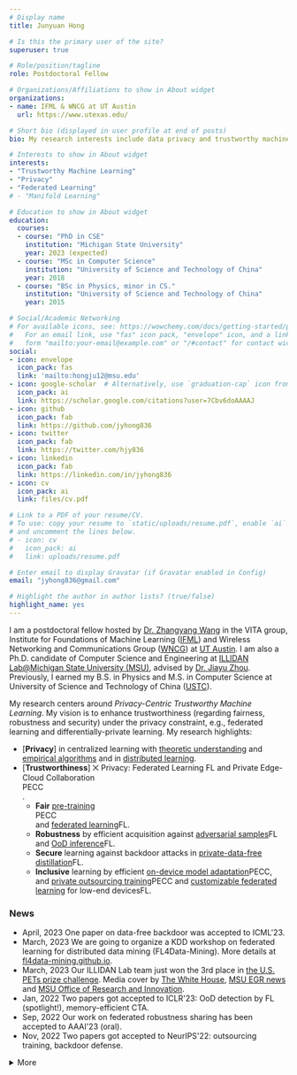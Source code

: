 ```yaml
---
# Display name
title: Junyuan Hong

# Is this the primary user of the site?
superuser: true

# Role/position/tagline
role: Postdoctoral Fellow

# Organizations/Affiliations to show in About widget
organizations:
- name: IFML & WNCG at UT Austin
  url: https://www.utexas.edu/

# Short bio (displayed in user profile at end of posts)
bio: My research interests include data privacy and trustworthy machine learning.

# Interests to show in About widget
interests:
- "Trustworthy Machine Learning"
- "Privacy"
- "Federated Learning"
# - "Manifold Learning"

# Education to show in About widget
education:
  courses:
  - course: "PhD in CSE"
    institution: "Michigan State University"
    year: 2023 (expected)
  - course: "MSc in Computer Science"
    institution: "University of Science and Technology of China"
    year: 2018
  - course: "BSc in Physics, minor in CS."
    institution: "University of Science and Technology of China"
    year: 2015

# Social/Academic Networking
# For available icons, see: https://wowchemy.com/docs/getting-started/page-builder/#icons
#   For an email link, use "fas" icon pack, "envelope" icon, and a link in the
#   form "mailto:your-email@example.com" or "/#contact" for contact widget.
social:
- icon: envelope
  icon_pack: fas
  link: 'mailto:hongju12@msu.edu'
- icon: google-scholar  # Alternatively, use `graduation-cap` icon from fas icon_pack
  icon_pack: ai
  link: https://scholar.google.com/citations?user=7Cbv6doAAAAJ
- icon: github
  icon_pack: fab
  link: https://github.com/jyhong836
- icon: twitter
  icon_pack: fab
  link: https://twitter.com/hjy836
- icon: linkedin
  icon_pack: fab
  link: https://linkedin.com/in/jyhong836
- icon: cv
  icon_pack: ai
  link: files/cv.pdf

# Link to a PDF of your resume/CV.
# To use: copy your resume to `static/uploads/resume.pdf`, enable `ai` icons in `params.toml`, 
# and uncomment the lines below.
# - icon: cv
#   icon_pack: ai
#   link: uploads/resume.pdf

# Enter email to display Gravatar (if Gravatar enabled in Config)
email: "jyhong836@gmail.com"

# Highlight the author in author lists? (true/false)
highlight_name: yes
---
```


I am a postdoctoral fellow hosted by [Dr. Zhangyang Wang](https://vita-group.github.io/) in the VITA group, Institute for Foundations of Machine Learning ([IFML](https://www.ifml.institute/)) and Wireless Networking and Communications Group ([WNCG](https://www.ece.utexas.edu/research/groups/wireless-networking-and-communications-group-wncg)) at [UT Austin](https://www.utexas.edu/).
I am also a Ph.D. candidate of Computer Science and Engineering at [ILLIDAN Lab@Michigan State University (MSU)](https://illidanlab.github.io), advised by [Dr. Jiayu Zhou](https://jiayuzhou.github.io/).
Previously, I earned my B.S. in Physics and M.S. in Computer Science at University of Science and Technology of China ([USTC](https://ustc.edu.cn/)).

My research centers around *Privacy-Centric Trustworthy Machine Learning*. My vision is to enhance trustworthiness (regarding fairness, robustness and security) under the privacy constraint, e.g., federated learning and differentially-private learning. My research highlights:
* [**Privacy**] in centralized learning with [theoretic understanding](/publication/ondynamic) and [empirical algorithms](/publication/learn2protect) and in [distributed learning](/publication/hybrid_fl2023/).
* [**Trustworthiness**] ⨉ Privacy: Federated Learning <span class="badge badge-pill badge-blue">FL</span> and Private Edge-Cloud Collaboration <div class="badge badge-pill badge-organge">PECC</div>.
  * **Fair** [pre-training](/publication/faircl2022)<div class="badge badge-pill badge-organge">PECC</div> and [federated learning](/publication/fade2021kdd)<span class="badge badge-pill badge-blue">FL</span>.
  * **Robustness** by efficient acquisition against [adversarial samples](/publication/frp2023)<span class="badge badge-pill badge-blue">FL</span> and [OoD inference](/publication/foster2023)<span class="badge badge-pill badge-blue">FL</span>.
  * **Secure** learning against backdoor attacks in [private-data-free distillation](/publication/datafree_backdoor2023icml)<span class="badge badge-pill badge-blue">FL</span>.
  * **Inclusive** learning by efficient [on-device model adaptation](/publication/mecta2023)<span class="badge badge-pill badge-organge">PECC</span>, and [private outsourcing training](/publication/ecos)<span class="badge badge-pill badge-organge">PECC</span> and [customizable federated learning](/publication/split_mix) for low-end devices<span class="badge badge-pill badge-blue">FL</span>.

<!-- **I am on the job market!** Please feel free to contact me and check my {{< staticref "files/cv.pdf" "newtab" >}}curricula vitae{{< /staticref >}}.{{< icon name="download" pack="fas" >}} -->

### News

<!-- <font size=4> -->

* <span class="badge badge-light">April, 2023</span> One paper on data-free backdoor was accepted to ICML'23.
* <span class="badge badge-light">March, 2023</span> We are going to organize a KDD workshop on federated learning for distributed data mining (FL4Data-Mining). More details at [fl4data-mining.github.io](https://fl4data-mining.github.io/).
* <span class="badge badge-light">March, 2023</span> Our ILLIDAN Lab team just won the 3rd place in [the U.S. PETs prize challenge](https://drivendata.co/blog/federated-learning-pets-prize-winners-phases-2-3). Media cover by [The White House](https://www.whitehouse.gov/ostp/news-updates/2023/03/31/us-uk-annouce-winners-innovation-pets-democratic-values/), [MSU EGR news](https://www.egr.msu.edu/news/2023/04/04/privacy-enhancing-research-earns-international-attention) and [MSU Office of Research and Innovation](https://research.msu.edu/news/privacy-enhancing-research-earns-international-attention).
* <span class="badge badge-light">Jan, 2022</span> Two papers got accepted to ICLR'23: OoD detection by FL (spotlight!), memory-efficient CTA.
* <span class="badge badge-light">Sep, 2022</span> Our work on federated robustness sharing has been accepted to AAAI'23 (oral).
* <span class="badge badge-light">Nov, 2022</span> Two papers got accepted to NeurIPS'22: outsourcing training, backdoor defense.
<details>
<summary>More</summary>

* <span class="badge badge-light">May, 2022</span> Our work on connection-resilient FL got accepted to ICML'22.
</details>
<!-- </font> -->
